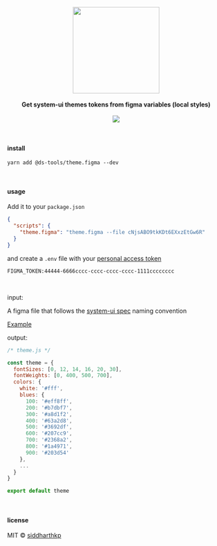<p align="center">
  <img src="https://avatars0.githubusercontent.com/u/54139355" height="200px"/>
  <br><br>
  <b>Get system-ui themes tokens from figma variables (local styles)</b>
  <br><br>
  <img src="https://img.shields.io/badge/maturity-proof--of--concept-d85151?style=flat-square"/>
</p>

&nbsp;

#### install

```
yarn add @ds-tools/theme.figma --dev
```

&nbsp;

#### usage

Add it to your `package.json`

```json
{
  "scripts": {
    "theme.figma": "theme.figma --file cNjsABO9tkKDt6EXxzEtGw6R"
  }
}
```

and create a `.env` file with your [personal access token](https://www.figma.com/developers/api#access-tokens)

```
FIGMA_TOKEN:44444-6666cccc-cccc-cccc-cccc-1111cccccccc
```

&nbsp;

input:

A figma file that follows the [system-ui spec](https://system-ui.com/theme) naming convention

[Example](https://www.figma.com/file/cNjsABO9tkKDt6EXxzEtGw6R/Design-Tokens?node-id=0%3A1)

output:

```js
/* theme.js */

const theme = {
  fontSizes: [0, 12, 14, 16, 20, 30],
  fontWeights: [0, 400, 500, 700],
  colors: {
    white: '#fff',
    blues: {
      100: '#eff8ff',
      200: '#b7dbf7',
      300: '#a8d1f2',
      400: '#63a2d8',
      500: '#3692df',
      600: '#207cc9',
      700: '#2368a2',
      800: '#1a4971',
      900: '#203d54'
    },
    ...
  }
}

export default theme
```

&nbsp;

#### license

MIT © [siddharthkp](https://github.com/siddharthkp)
